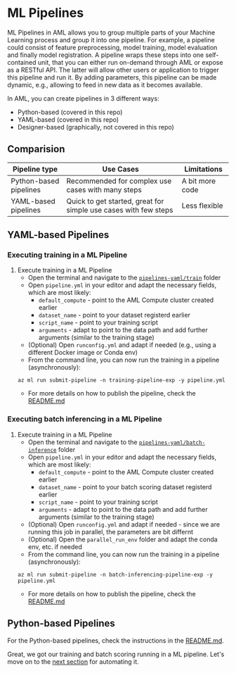 # ML Pipelines

ML Pipelines in AML allows you to group multiple parts of your Machine Learning process and group it into one pipeline. For example, a pipeline could consist of feature preprocessing, model training, model evaluation and finally model registration. A pipeline wraps these steps into one self-contained unit, that you can either run on-demand through AML or expose as a RESTful API. The latter will allow other users or application to trigger this pipeline and run it. By adding parameters, this pipeline can be made dynamic, e.g., allowing to feed in new data as it becomes available.

In AML, you can create pipelines in 3 different ways:

* Python-based (covered in this repo)
* YAML-based (covered in this repo)
* Designer-based (graphically, not covered in this repo)

## Comparision

| Pipeline type | Use Cases | Limitations |
|------|-----|-----|
| Python-based pipelines | Recommended for complex use cases with many steps | A bit more code |
| YAML-based pipelines | Quick to get started, great for simple use cases with few steps | Less flexible |

## YAML-based Pipelines

### Executing training in a ML Pipeline

1. Execute training in a ML Pipeline
    * Open the terminal and navigate to the [`pipelines-yaml/train`](../pipelines-yaml/train/) folder
    * Open `pipeline.yml` in your editor and adapt the necessary fields, which are most likely:
        * `default_compute` - point to the AML Compute cluster created earlier
        * `dataset_name` - point to your dataset registerd earlier
        * `script_name` - point to your training script
        * `arguments` - adapt to point to the data path and add further arguments (similar to the training stage)
    * (Optional) Open `runconfig.yml` and adapt if needed (e.g., using a different Docker image or Conda env)
    * From the command line, you can now run the training in a pipeline (asynchronously):
    ```
    az ml run submit-pipeline -n training-pipeline-exp -y pipeline.yml
    ```
    * For more details on how to publish the pipeline, check the [README.md](../pipelines-yaml/README.md)

### Executing batch inferencing in a ML Pipeline

1. Execute training in a ML Pipeline
    * Open the terminal and navigate to the [`pipelines-yaml/batch-inference`](../pipelines-yaml/batch-inference/) folder
    * Open `pipeline.yml` in your editor and adapt the necessary fields, which are most likely:
        * `default_compute` - point to the AML Compute cluster created earlier
        * `dataset_name` - point to your batch scoring dataset registerd earlier
        * `script_name` - point to your training script
        * `arguments` - adapt to point to the data path and add further arguments (similar to the training stage)
    * (Optional) Open `runconfig.yml` and adapt if needed - since we are running this job in parallel, the parameters are bit differnt
    * (Optional) Open the `parallel_run_env` folder and adapt the conda env, etc. if needed
    * From the command line, you can now run the training in a pipeline (asynchronously):
    ```
    az ml run submit-pipeline -n batch-inferencing-pipeline-exp -y pipeline.yml
    ```
    * For more details on how to publish the pipeline, check the [README.md](../pipelines-yaml/README.md)

## Python-based Pipelines

For the Python-based pipelines, check the instructions in the [README.md](../pipelines-python/README.md).

Great, we got our training and batch scoring running in a ML pipeline. Let's move on to the [next section](04-automation.md) for automating it.